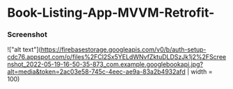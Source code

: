 ﻿# Book-Listing-App-MVVM-Retrofit-


### Screenshot

!["alt text"](https://firebasestorage.googleapis.com/v0/b/auth-setup-cdc76.appspot.com/o/files%2FCl2Sx5YELdWNvfZktuDLDSzJk1j2%2FScreenshot_2022-05-19-16-50-35-873_com.example.googlebookapi.jpg?alt=media&token=2ac03e58-745c-4eec-ae9a-83a2b4932afd | width = 100)
